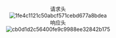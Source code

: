 <center>请求头</center>

<center><img src="https://ning-wang.oss-cn-beijing.aliyuncs.com/blog-imags/1fe4c1121c50abcf571cebd677a8bdea.png" alt="1fe4c1121c50abcf571cebd677a8bdea"  /></center>

<center>响应头</center>

<center><img src="https://ning-wang.oss-cn-beijing.aliyuncs.com/blog-imags/cb0d1d2c56400fe9c9988ee32842b175.png" alt="cb0d1d2c56400fe9c9988ee32842b175"  /></center>





